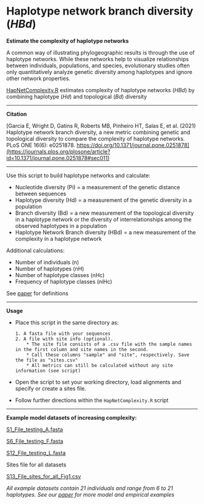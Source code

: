 # Haplotype network branch diversity (*HBd*)

**Estimate the complexity of haplotype networks**

A common way of illustrating phylogeographic results is through the use of haplotype networks.
 While these networks help to visualize relationships between individuals, populations, and species, evolutionary studies often only quantitatively analyze genetic diversity among haplotypes and ignore other network properties. 

[HapNetComplexity.R](https://github.com/ericgarciaresearch/Haplotype-network-branch-diversity_HBd/blob/main/HapNetComplexity.R) estimates complexity of haplotype networks (*HBd*) by combining haplotype (*Hd*) and topological (*Bd*) diversity

---
**Citation**

[Garcia E, Wright D, Gatins R, Roberts MB, Pinheiro HT, Salas E, et al. (2021) Haplotype network branch diversity, a new metric combining genetic and topological diversity to compare the complexity of haplotype networks. PLoS ONE 16(6): e0251878. https://doi.org/10.1371/journal.pone.0251878](https://journals.plos.org/plosone/article?id=10.1371/journal.pone.0251878#sec011)

---

Use this script to build haplotype networks and calculate:

*	Nucleotide diversity (Pi) = a measurement of the genetic distance between sequences
*	Haplotype diversity (Hd) = a measurement of the genetic diversity in a population
*	Branch diversity (Bd) = a new measurement of the topological diversity in a haplotype network or the diversity of interrelationships among the observed haplotypes in a population
*	Haplotype Network Branch diversity (HBd) = a new measurement of the complexity in a haplotype network

Additional calculations:

*	Number of individuals (n)
*	Number of haplotypes (nH)
*	Number of haplotype classes (nHc)
*	Frequency of haplotype classes (niHc)

See [paper](https://journals.plos.org/plosone/article?id=10.1371/journal.pone.0251878#sec011) for definitions

---

**Usage**

*	Place this script in the same directory as:

		1. A fasta file with your sequences
		2. A file with site info (optional).
			* The site file consists of a .csv file with the sample names in the first column and site names in the second.
			* Call these columns "sample" and "site", respectively. Save the file as "sites.csv"
			* All metrics can still be calculated without any site information (see script)

*	Open the script to set your working directory, load alignments and specify or create a sites file.

*	Follow further directions within the `HapNetComplexity.R` script

---

**Example model datasets of increasing complexity:**

[S1_File_testing_A.fasta](https://github.com/ericgarciaresearch/Haplotype-network-branch-diversity_HBd/blob/main/S1_File_testing_A.fasta) 

[S6_File_testing_F.fasta](https://github.com/ericgarciaresearch/Haplotype-network-branch-diversity_HBd/blob/main/S6_File_testing_F.fasta)

[S12_File_testing_L.fasta](https://github.com/ericgarciaresearch/Haplotype-network-branch-diversity_HBd/blob/main/S12_File_testing_L.fasta)

Sites file for all datasets

[S13_File_sites_for_all_Fig1.csv](https://github.com/ericgarciaresearch/Haplotype-network-branch-diversity_HBd/blob/main/S13_File_sites_for_all_Fig1.csv)

*All example datasets contain 21 individuals and range from 6 to 21 haplotypes. See our [paper](https://journals.plos.org/plosone/article?id=10.1371/journal.pone.0251878#sec011) for more model and empirical examples*